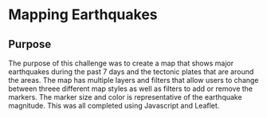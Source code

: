 # Mapping Earthquakes

## Purpose
The purpose of this challenge was to create a map that shows major earthquakes during the past 7 days and the tectonic plates that are around the areas. The map has multiple layers and filters that allow users to change between threee different map styles as well as filters to add or remove the markers. The marker size and color is representative of the earthquake magnitude. This was all completed using Javascript and Leaflet. 
